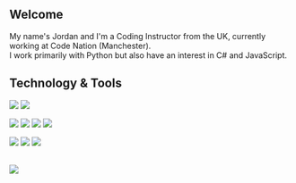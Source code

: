 ## Welcome

My name's Jordan and I'm a Coding Instructor from the UK, currently working at Code Nation (Manchester).
<br>
I work primarily with Python but also have an interest in C# and JavaScript.
<br>
## Technology & Tools

![](https://img.shields.io/badge/OS-Mac-informational?style=flat&logo=apple&logoColor=white&color=ffffff)
![](https://img.shields.io/badge/Editor-VS_Code-informational?style=flat&logo=visual-studio-code&logoColor=white&color=ffffff)

![](https://img.shields.io/badge/Code-Python-informational?style=flat&logo=python&logoColor=white&color=ffffff)
![](https://img.shields.io/badge/Code-JavaScript-informational?style=flat&logo=javascript&logoColor=white&color=ffffff)
![](https://img.shields.io/badge/Code-Csharp-informational?style=flat&logo=csharp&logoColor=white&color=ffffff)
![](https://img.shields.io/badge/Code-C++-informational?style=flat&logo=cplusplus&logoColor=white&color=ffffff)

![](https://img.shields.io/badge/Engine-Unity-informational?style=flat&logo=unity&logoColor=white&color=ffffff)
![](https://img.shields.io/badge/Engine-UE4-informational?style=flat&logo=unrealengine&logoColor=white&color=ffffff)
![](https://img.shields.io/badge/Engine-Godot-informational?style=flat&logo=godotengine&logoColor=white&color=ffffff)

<br>

<a href="https://github.com/pixellapse/pixellapse">
  <img align="center" src="https://github-readme-stats.vercel.app/api/top-langs/?username=pixellapse&hide=css,html,tex&title_color=ffffff&text_color=c9cacc&icon_color=2bbc8a&bg_color=1d1f21&langs_count=6&layout=compact" />
</a>

<!---
pixellapse/pixellapse is a ✨ special ✨ repository because its `README.md` (this file) appears on your GitHub profile.
You can click the Preview link to take a look at your changes.
--->
